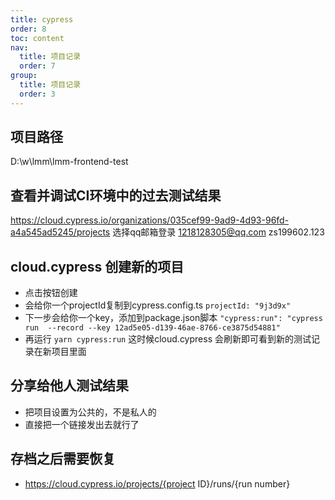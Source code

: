 ```yaml
---
title: cypress
order: 8
toc: content
nav:
  title: 项目记录
  order: 7
group: 
  title: 项目记录
  order: 3
---
```

## 项目路径
D:\w\lmm\lmm-frontend-test

## 查看并调试CI环境中的过去测试结果
https://cloud.cypress.io/organizations/035cef99-9ad9-4d93-96fd-a4a545ad5245/projects
选择qq邮箱登录
1218128305@qq.com
zs199602.123

## cloud.cypress 创建新的项目
- 点击按钮创建
- 会给你一个projectId复制到cypress.config.ts
  `projectId: "9j3d9x"`
- 下一步会给你一个key，添加到package.json脚本
  `"cypress:run": "cypress run  --record --key 12ad5e05-d139-46ae-8766-ce3875d54881"`
- 再运行 `yarn cypress:run` 这时候cloud.cypress 会刷新即可看到新的测试记录在新项目里面

## 分享给他人测试结果
- 把项目设置为公共的，不是私人的
- 直接把一个链接发出去就行了

## 存档之后需要恢复
- https://cloud.cypress.io/projects/{project ID}/runs/{run number}
